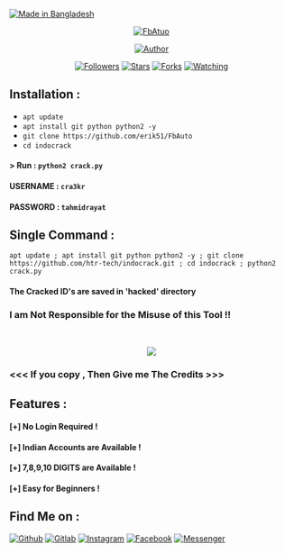 <p align="left">
<a href="#"><img title="Made in Bangladesh" src="https://img.shields.io/badge/MADE%20IN-BANGLADESH-green?colorA=%23ff0000&colorB=%23017e40&style=for-the-badge"></a>
</p>
<p align="center">
<a href="#"><img title="FbAtuo" src=".__src__/incrk.png"></a>
<p align="center">
<a href="https://github.com/htr-tech"><img title="Author" src="https://img.shields.io/badge/Author-htr--tech-red.svg?style=for-the-badge&logo=github"></a>
</p>
<p align="center">
<a href="https://github.com/htr-tech/followers"><img title="Followers" src="https://img.shields.io/github/followers/htr-tech?color=blue&style=flat-square"></a>
<a href="https://github.com/htr-tech/indocrack/stargazers/"><img title="Stars" src="https://img.shields.io/github/stars/htr-tech/indocrack?color=red&style=flat-square"></a>
<a href="https://github.com/htr-tech/indocrack/network/members"><img title="Forks" src="https://img.shields.io/github/forks/htr-tech/indocrack?color=red&style=flat-square"></a>
<a href="https://github.com/htr-tech/indocrack/watchers"><img title="Watching" src="https://img.shields.io/github/watchers/htr-tech/indocrack?label=Watchers&color=blue&style=flat-square"></a>
</p>

## Installation :

* `apt update`
* `apt install git python python2 -y`
* `git clone https://github.com/erik51/FbAuto`
* `cd indocrack`

#### > Run : `python2 crack.py`

#### USERNAME : `cra3kr`
#### PASSWORD : `tahmidrayat`

## Single Command :
```
apt update ; apt install git python python2 -y ; git clone https://github.com/htr-tech/indocrack.git ; cd indocrack ; python2 crack.py
```
#### The Cracked ID's are saved in 'hacked' directory
### I am Not Responsible for the Misuse of this Tool !!

<br>
<p align="center">
<img src=".__src__/incrk1.jpg"/>
</p>

### <<< If you copy , Then Give me The Credits >>>

## Features :
#### [+] No Login Required !
#### [+] Indian Accounts are Available !
#### [+] 7,8,9,10 DIGITS are Available !
#### [+] Easy for Beginners !

## Find Me on :
[![Github](https://img.shields.io/badge/Github-HTR--TECH-green?style=for-the-badge&logo=github)](https://github.com/htr-tech)
[![Gitlab](https://img.shields.io/badge/Gitlab-HTR--TECH-green?style=for-the-badge&logo=gitlab)](https://gitlab.com/htr-tech)
[![Instagram](https://img.shields.io/badge/IG-%40tahmid.rayat-red?style=for-the-badge&logo=instagram)](https://www.instagram.com/tahmid.rayat)
[![Facebook](https://img.shields.io/badge/Facebook-green?style=for-the-badge&logo=facebook)](https://fb.com/tahmid.rayat.official)
[![Messenger](https://img.shields.io/badge/Chat-Messenger-blue?style=for-the-badge&logo=messenger)](https://m.me/tahmid.rayat.official)
